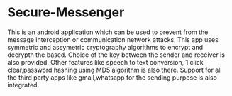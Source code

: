 # Secure-Messenger


This is an android application which can be used to prevent from the message interception or communication network attacks. 
This app uses symmetric and assymetric cryptography algorithms to encrypt and decrypth the based. 
Choice of the key between the sender and receiver is also provided. 
Other features like speech to text conversion, 1 click clear,password hashing using MD5 algorithm is also there. 
Support for all the third party apps like gmail,whatsapp for the sending purpose is also integrated.

